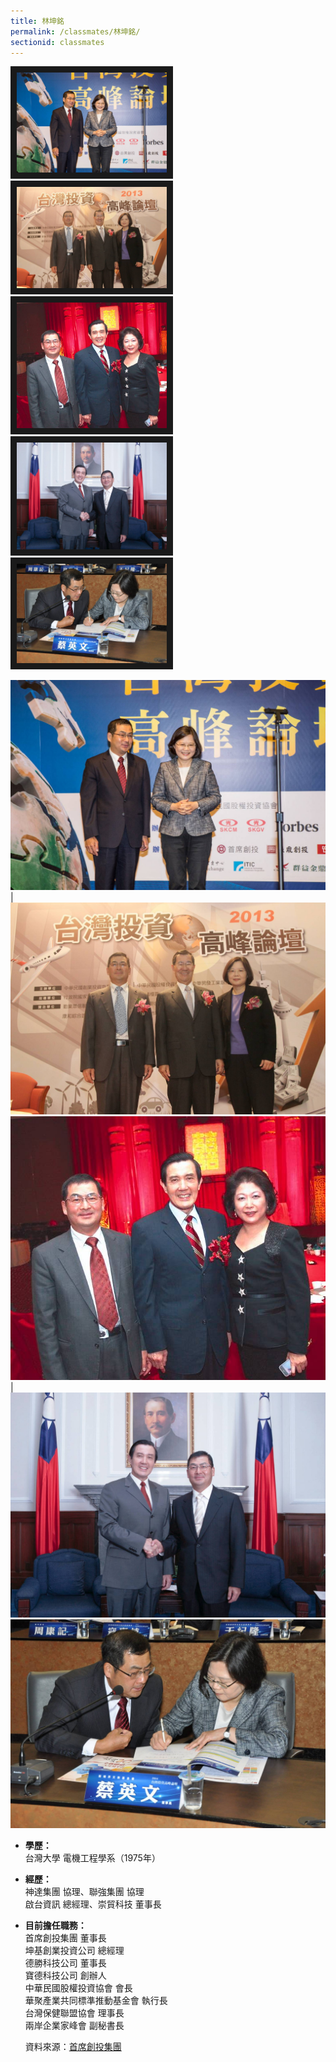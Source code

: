 ```yaml
---
title: 林坤銘
permalink: /classmates/林坤銘/
sectionid: classmates
---
```

<p float="left">
  <img src="/img/林坤銘1.jpg"
       alt="Photo of 林坤銘1"
       width="240" border="10" />
       <img src="/img/林坤銘2.jpg"
            alt="Photo of 林坤銘2"
            width="240" border="10" />
            <img src="/img/林坤銘3.jpg"
                 alt="Photo of 林坤銘4"
                 width="240" border="10" />
                 <img src="/img/林坤銘4.jpg"
                      alt="Photo of 林坤銘4"
                      width="240" border="10" />
                      <img src="/img/林坤銘5.jpg"
                           alt="Photo of 林坤銘5"
                           width="240" border="10" />
</p>

![Photo of 林坤銘1](/img/林坤銘1.jpg) | ![Photo of 林坤銘2](/img/林坤銘2.jpg)
![Photo of 林坤銘3](/img/林坤銘3.jpg) | ![Photo of 林坤銘4](/img/林坤銘4.jpg)
![Photo of 林坤銘5](/img/林坤銘5.jpg) 
- **學歷：**  
   台灣大學 電機工程學系（1975年）  
- **經歷：**  
   神達集團 協理、聯強集團 協理  
   啟台資訊 總經理、崇貿科技 董事長  
- **目前擔任職務：**  
   首席創投集團 董事長  
   坤基創業投資公司 總經理  
   德勝科技公司 董事長  
   寶德科技公司 創辦人  
   中華民國股權投資協會 會長  
   華聚產業共同標準推動基金會 執行長  
   台灣保健聯盟協會 理事長  
   兩岸企業家峰會 副秘書長  

   資料來源：[首席創投集團](http://www.premiervc.com.tw/cnetwork.htm)  
